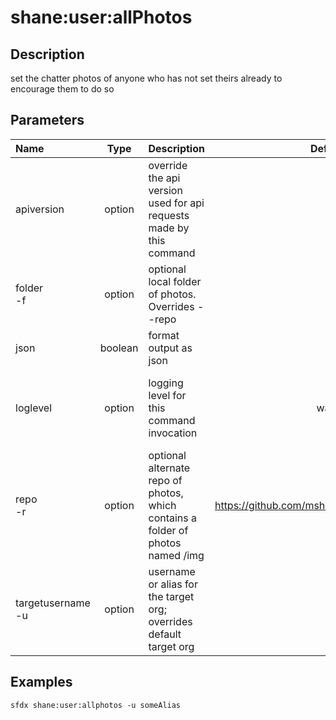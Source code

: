 <!-- This file has been generated with command 'sfdx hardis:doc:plugin:generate'. Please do not update it manually or it may be overwritten -->
# shane:user:allPhotos

## Description

set the chatter photos of anyone who has not set theirs already to encourage them to do so

## Parameters

|Name|Type|Description|Default|Required|Options|
|:---|:--:|:----------|:-----:|:------:|:-----:|
|apiversion|option|override the api version used for api requests made by this command||||
|folder<br/>-f|option|optional local folder of photos.  Overrides --repo||||
|json|boolean|format output as json||||
|loglevel|option|logging level for this command invocation|warn||trace<br/>debug<br/>info<br/>warn<br/>error<br/>fatal|
|repo<br/>-r|option|optional alternate repo of photos, which contains a folder of photos named /img|https://github.com/mshanemc/badProfilePhotos|||
|targetusername<br/>-u|option|username or alias for the target org; overrides default target org||||

## Examples

```shell
sfdx shane:user:allphotos -u someAlias
```


